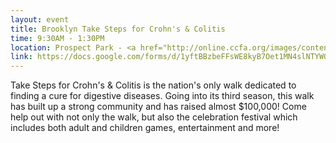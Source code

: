 ```yaml
---
layout: event
title: Brooklyn Take Steps for Crohn's & Colitis
time: 9:30AM - 1:30PM
location: Prospect Park - <a href="http://online.ccfa.org/images/content/pagebuilder/Oriental_Pavilion.jpg">Oriental Pavilion</a>
link: https://docs.google.com/forms/d/1yftBBzbeFFsWE8kyB7Oet1MN4slNTYWQCFiKX6kbLgo
---
```

Take Steps for Crohn's & Colitis is the nation's only walk dedicated to finding a cure for digestive diseases. Going into its third season, this walk has built up a strong community and has raised almost $100,000! Come help out with not only the walk, but also the celebration festival which includes both adult and children games, entertainment and more!

